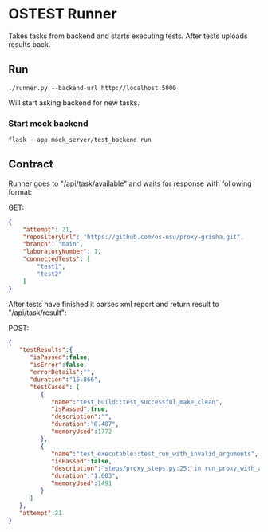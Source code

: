 # OSTEST Runner

Takes tasks from backend and starts executing tests.
After tests uploads results back.

## Run

```
./runner.py --backend-url http://localhost:5000
```

Will start asking backend for new tasks.

### Start mock backend

```
flask --app mock_server/test_backend run
```


## Contract

Runner goes to "/api/task/available" and waits for response with following format:

GET:
```json
{
	"attempt": 21,
	"repositoryUrl": "https://github.com/os-nsu/proxy-grisha.git",
	"branch": "main",
	"laboratoryNumber": 1,
	"connectedTests": [
		"test1",
		"test2"
	]
}
```

After tests have finished it parses xml report and return result to "/api/task/result":

POST:
```json
{
   "testResults":{
	  "isPassed":false,
	  "isError":false,
	  "errorDetails":"",
	  "duration":"15.866",
	  "testCases": [
		 {
			"name":"test_build::test_successful_make_clean",
			"isPassed":true,
			"description":"",
			"duration":"0.487",
			"memoryUsed":1772
		 },
		 {
			"name":"test_executable::test_run_with_invalid_arguments",
			"isPassed":false,
			"description":"steps/proxy_steps.py:25: in run_proxy_with_args\n	result = subprocess.run([proxy_bin_name] + args, cwd=project_dir, check=False, capture_output=True, text=True, timeout=timeout)\n/usr/lib/python3.12/subprocess.py:550: in run\n	stdout, stderr = process.communicate(input, timeout=timeout)\n/usr/lib/python3.12/subprocess.py:1209: in communicate\n	stdout, stderr = self._communicate(input, endtime, timeout)\n/usr/lib/python3.12/subprocess.py:2116: in _communicate\n	self._check_timeout(endtime, orig_timeout, stdout, stderr)\n/usr/lib/python3.12/subprocess.py:1253: in _check_timeout\n	raise TimeoutExpired(\nE   subprocess.TimeoutExpired: Command \\'[\\'/home/borodun/git/os-nsu/proxy-anton/develop/install/proxy\\', \\'--invalid_arg\\']\\' timed out after 1 seconds\n\nDuring handling of the above exception, another exception occurred:\ntests/test_executable.py:46: in test_run_with_invalid_arguments\n	result = run_proxy_with_args(project_dir, proxy_bin_name, [\\'--invalid_arg\\'], timeout=proxy_timeout)\nsteps/proxy_steps.py:27: in run_proxy_with_args\n	pytest.fail(f\"Proxy not finished in {timeout} seconds.\")\nE   Failed: Proxy not finished in 1 seconds.",
			"duration":"1.003",
			"memoryUsed":1491
		 }
	  ]
   },
   "attempt":21
}
```